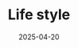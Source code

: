 ---
title: Life style
description: coding style and env config
date: '2025-04-20'
tags:
  - STYLE
image: /series_mystyle__cover.png
draft: false
---